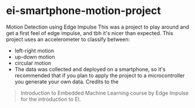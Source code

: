 # ei-smartphone-motion-project
Motion Detection using Edge Impulse
This was a project to play around and get a first feel of edge impulse, and tbh it's nicer than expected.
This project uses an accelerometer to classify between:
* left-right motion
* up-down motion
* circular motion
* The data was collected and deployed on a smartphone, so it's recommended that if you plan to apply the project to a microcontroller you generate your own data.
Credits to the 
> Introduction to Embedded Machine Learning course 
by Edge Impulse for the introduction to EI.
